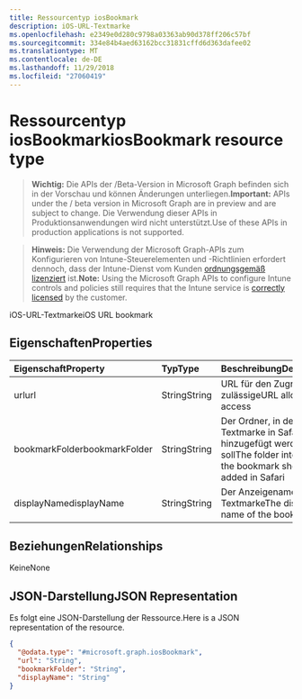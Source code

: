 ```yaml
---
title: Ressourcentyp iosBookmark
description: iOS-URL-Textmarke
ms.openlocfilehash: e2349e0d280c9798a03363ab90d378ff206c57bf
ms.sourcegitcommit: 334e84b4aed63162bcc31831cffd6d363dafee02
ms.translationtype: MT
ms.contentlocale: de-DE
ms.lasthandoff: 11/29/2018
ms.locfileid: "27060419"
---
```

# <a name="iosbookmark-resource-type"></a><span data-ttu-id="66df9-103">Ressourcentyp iosBookmark</span><span class="sxs-lookup"><span data-stu-id="66df9-103">iosBookmark resource type</span></span>

> <span data-ttu-id="66df9-104">**Wichtig:** Die APIs der /Beta-Version in Microsoft Graph befinden sich in der Vorschau und können Änderungen unterliegen.</span><span class="sxs-lookup"><span data-stu-id="66df9-104">**Important:** APIs under the / beta version in Microsoft Graph are in preview and are subject to change.</span></span> <span data-ttu-id="66df9-105">Die Verwendung dieser APIs in Produktionsanwendungen wird nicht unterstützt.</span><span class="sxs-lookup"><span data-stu-id="66df9-105">Use of these APIs in production applications is not supported.</span></span>

> <span data-ttu-id="66df9-106">**Hinweis:** Die Verwendung der Microsoft Graph-APIs zum Konfigurieren von Intune-Steuerelementen und -Richtlinien erfordert dennoch, dass der Intune-Dienst vom Kunden [ordnungsgemäß lizenziert](https://go.microsoft.com/fwlink/?linkid=839381) ist.</span><span class="sxs-lookup"><span data-stu-id="66df9-106">**Note:** Using the Microsoft Graph APIs to configure Intune controls and policies still requires that the Intune service is [correctly licensed](https://go.microsoft.com/fwlink/?linkid=839381) by the customer.</span></span>

<span data-ttu-id="66df9-107">iOS-URL-Textmarke</span><span class="sxs-lookup"><span data-stu-id="66df9-107">iOS URL bookmark</span></span>
## <a name="properties"></a><span data-ttu-id="66df9-108">Eigenschaften</span><span class="sxs-lookup"><span data-stu-id="66df9-108">Properties</span></span>
|<span data-ttu-id="66df9-109">Eigenschaft</span><span class="sxs-lookup"><span data-stu-id="66df9-109">Property</span></span>|<span data-ttu-id="66df9-110">Typ</span><span class="sxs-lookup"><span data-stu-id="66df9-110">Type</span></span>|<span data-ttu-id="66df9-111">Beschreibung</span><span class="sxs-lookup"><span data-stu-id="66df9-111">Description</span></span>|
|:---|:---|:---|
|<span data-ttu-id="66df9-112">url</span><span class="sxs-lookup"><span data-stu-id="66df9-112">url</span></span>|<span data-ttu-id="66df9-113">String</span><span class="sxs-lookup"><span data-stu-id="66df9-113">String</span></span>|<span data-ttu-id="66df9-114">URL für den Zugriff auf zulässige</span><span class="sxs-lookup"><span data-stu-id="66df9-114">URL allowed to access</span></span>|
|<span data-ttu-id="66df9-115">bookmarkFolder</span><span class="sxs-lookup"><span data-stu-id="66df9-115">bookmarkFolder</span></span>|<span data-ttu-id="66df9-116">String</span><span class="sxs-lookup"><span data-stu-id="66df9-116">String</span></span>|<span data-ttu-id="66df9-117">Der Ordner, in dem die Textmarke in Safari hinzugefügt werden soll</span><span class="sxs-lookup"><span data-stu-id="66df9-117">The folder into which the bookmark should be added in Safari</span></span>|
|<span data-ttu-id="66df9-118">displayName</span><span class="sxs-lookup"><span data-stu-id="66df9-118">displayName</span></span>|<span data-ttu-id="66df9-119">String</span><span class="sxs-lookup"><span data-stu-id="66df9-119">String</span></span>|<span data-ttu-id="66df9-120">Der Anzeigename der Textmarke</span><span class="sxs-lookup"><span data-stu-id="66df9-120">The display name of the bookmark</span></span>|

## <a name="relationships"></a><span data-ttu-id="66df9-121">Beziehungen</span><span class="sxs-lookup"><span data-stu-id="66df9-121">Relationships</span></span>
<span data-ttu-id="66df9-122">Keine</span><span class="sxs-lookup"><span data-stu-id="66df9-122">None</span></span>
## <a name="json-representation"></a><span data-ttu-id="66df9-123">JSON-Darstellung</span><span class="sxs-lookup"><span data-stu-id="66df9-123">JSON Representation</span></span>
<span data-ttu-id="66df9-124">Es folgt eine JSON-Darstellung der Ressource.</span><span class="sxs-lookup"><span data-stu-id="66df9-124">Here is a JSON representation of the resource.</span></span>
<!-- {
  "blockType": "resource",
  "@odata.type": "microsoft.graph.iosBookmark"
}
-->
``` json
{
  "@odata.type": "#microsoft.graph.iosBookmark",
  "url": "String",
  "bookmarkFolder": "String",
  "displayName": "String"
}
```





